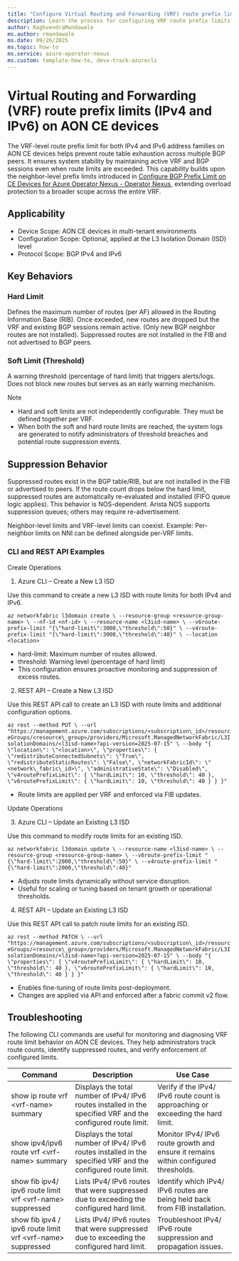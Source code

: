 ```yaml
---
title: "Configure Virtual Routing and Forwarding (VRF) route prefix limits (IPv4 and IPv6) on AON CE devices for Azure Operator Nexus"
description: Learn the process for configuring VRF route prefix limits (IPv4 and IPv6) on AON CE devices for Azure Operator Nexus.
author: RaghvendraMandawale
ms.author: rmandawale
ms.date: 09/26/2025
ms.topic: how-to
ms.service: azure-operator-nexus
ms.custom: template-how-to, devx-track-azurecli
---
```


# Virtual Routing and Forwarding (VRF) route prefix limits (IPv4 and IPv6) on AON CE devices

The VRF-level route prefix limit for both IPv4 and IPv6 address families on AON CE devices helps prevent route table exhaustion across multiple BGP peers. It ensures system stability by maintaining active VRF and BGP sessions even when route limits are exceeded. This capability builds upon the neighbor-level prefix limits introduced in [Configure BGP Prefix Limit on CE Devices for Azure Operator Nexus - Operator Nexus](./howto-configure-bgp-prefix-limit-on-customer-edge-devices.md), extending overload protection to a broader scope across the entire VRF.

## Applicability

* Device Scope: AON CE devices in multi-tenant environments
* Configuration Scope: Optional, applied at the L3 Isolation Domain (ISD) level
* Protocol Scope: BGP IPv4 and IPv6

## Key Behaviors

### Hard Limit

Defines the maximum number of routes (per AF) allowed in the Routing Information Base (RIB). Once exceeded, new routes are dropped but the VRF and existing BGP sessions remain active. (Only new BGP neighbor routes are not installed). Suppressed routes are not installed in the FIB and not advertised to BGP peers.

### Soft Limit (Threshold)

A warning threshold (percentage of hard limit) that triggers alerts/logs. Does not block new routes but serves as an early warning mechanism.

> [!NOTE]
> * Hard and soft limits are not independently configurable. They must be defined together per VRF.
> * When both the soft and hard route limits are reached, the system logs are generated to notify administrators of threshold breaches and potential route suppression events.

## Suppression Behavior

Suppressed routes exist in the BGP table/RIB, but are not installed in the FIB or advertised to peers. If the route count drops below the hard limit, suppressed routes are automatically re-evaluated and installed (FIFO queue logic applies). This behavior is NOS-dependent. Arista NOS supports suppression queues; others may require re-advertisement.

Neighbor-level limits and VRF-level limits can coexist. Example: Per-neighbor limits on NNI can be defined alongside per-VRF limits.

### CLI and REST API Examples

Create Operations

1. Azure CLI – Create a New L3 ISD

Use this command to create a new L3 ISD with route limits for both IPv4 and IPv6.

`az networkfabric l3domain create \
 --resource-group <resource-group-name> \
 --nf-id <nf-id> \
 --resource-name <l3isd-name> \
 --v6route-prefix-limit "{\"hard-limit\":3000,\"threshold\":50}" \
 --v4route-prefix-limit "{\"hard-limit\":3000,\"threshold\":40}" \
 --location <location>`

* hard-limit: Maximum number of routes allowed.
* threshold: Warning level (percentage of hard limit)
* This configuration ensures proactive monitoring and suppression of excess routes.

2. REST API – Create a New L3 ISD

Use this REST API call to create an L3 ISD with route limits and additional configuration options.

`az rest --method PUT \
 --url "https://management.azure.com/subscriptions/<subscription\_id>/resourceGroups/<resource\_group>/providers/Microsoft.ManagedNetworkFabric/L3IsolationDomains/<l3isd-name>?api-version=2025-07-15" \
 --body "{
 \"location\": \"<location>\",
 \"properties\": {
 \"redistributeConnectedSubnets\": \"True\",
 \"redistributeStaticRoutes\": \"False\",
 \"networkFabricId\": \"<network\_fabric\_id>\",
 \"administrativeState\": \"Disabled\",
 \"v4routePrefixLimit\": {
 \"hardLimit\": 10,
 \"threshold\": 40
 },
 \"v6routePrefixLimit\": {
 \"hardLimit\": 10,
 \"threshold\": 40
 }
 }
 }"`

* Route limits are applied per VRF and enforced via FIB updates.

Update Operations

3. Azure CLI – Update an Existing L3 ISD

Use this command to modify route limits for an existing ISD.

`az networkfabric l3domain update \
 --resource-name <l3isd-name> \
 --resource-group <resource-group-name> \
 --v6route-prefix-limit "{\"hard-limit\":2000,\"threshold\":50}" \
 --v4route-prefix-limit "{\"hard-limit\":2000,\"threshold\":40}"`

* Adjusts route limits dynamically without service disruption.
* Useful for scaling or tuning based on tenant growth or operational thresholds.

4. REST API – Update an Existing L3 ISD

Use this REST API call to patch route limits for an existing ISD.

`az rest --method PATCH \
 --url "https://management.azure.com/subscriptions/<subscription\_id>/resourceGroups/<resource\_group>/providers/Microsoft.ManagedNetworkFabric/L3IsolationDomains/<l3isd-name>?api-version=2025-07-15" \
 --body "{
 \"properties\": {
 \"v4routePrefixLimit\": {
 \"hardLimit\": 10,
 \"threshold\": 40
 },
 \"v6routePrefixLimit\": {
 \"hardLimit\": 10,
 \"threshold\": 40
 }
 }
 }"`

* Enables fine-tuning of route limits post-deployment.
* Changes are applied via API and enforced after a fabric commit v2 flow.

## Troubleshooting

The following CLI commands are useful for monitoring and diagnosing VRF route limit behavior on AON CE devices. They help administrators track route counts, identify suppressed routes, and verify enforcement of configured limits.

| **Command** | **Description** | **Use Case** |
| --- | --- | --- |
| show ip route vrf &lt;vrf-name&gt; summary | Displays the total number of IPv4/ IPv6 routes installed in the specified VRF and the configured route limit. | Verify if the IPv4/ IPv6 route count is approaching or exceeding the hard limit. |
| show ipv4/ipv6 route vrf &lt;vrf-name&gt; summary | Displays the total number of IPv4/ IPv6 routes installed in the specified VRF and the configured route limit. | Monitor IPv4/ IPv6 route growth and ensure it remains within configured thresholds. |
| show fib ipv4/ ipv6 route limit vrf &lt;vrf-name&gt; suppressed | Lists IPv4/ IPv6 routes that were suppressed due to exceeding the configured hard limit. | Identify which IPv4/ IPv6 routes are being held back from FIB installation. |
| show fib ipv4 / ipv6 route limit vrf &lt;vrf-name&gt; suppressed | Lists IPv4/ IPv6 routes that were suppressed due to exceeding the configured hard limit. | Troubleshoot IPv4/ IPv6 route suppression and propagation issues. |

